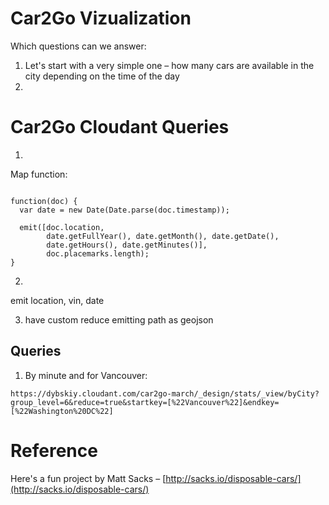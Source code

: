 Car2Go Vizualization
====================
Which questions can we answer:
1. Let's start with a very simple one – how many cars are available in the city depending on the time of the day
2.


Car2Go Cloudant Queries
====================
1.
Map function:
```

function(doc) {
  var date = new Date(Date.parse(doc.timestamp));

  emit([doc.location,
        date.getFullYear(), date.getMonth(), date.getDate(),
        date.getHours(), date.getMinutes()],
        doc.placemarks.length);
}

```

2.
emit  location, vin, date

3. have custom reduce emitting path as geojson


## Queries
1. By minute and for Vancouver:
```
https://dybskiy.cloudant.com/car2go-march/_design/stats/_view/byCity?group_level=6&reduce=true&startkey=[%22Vancouver%22]&endkey=[%22Washington%20DC%22]
```

Reference
============
Here's a fun project by Matt Sacks – [http://sacks.io/disposable-cars/](http://sacks.io/disposable-cars/)
